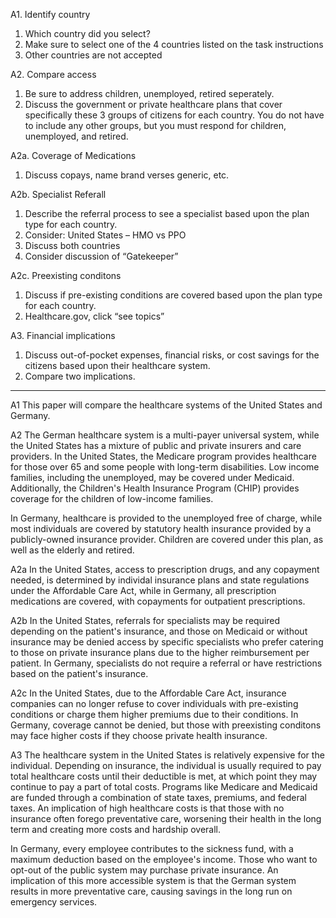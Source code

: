 A1. Identify country
1. Which country did you select?
2. Make sure to select one of the 4 countries listed on the task instructions
3. Other countries are not accepted

A2. Compare access
1. Be sure to address children, unemployed, retired seperately.
2. Discuss the government or private healthcare plans that cover specifically these 3 groups of citizens for each country. You do not have to include any other groups, but you must respond for children, unemployed, and retired.

A2a. Coverage of Medications
1. Discuss copays, name brand verses generic, etc.

A2b. Specialist Referall
1. Describe the referral process to see a specialist based upon the plan type for each country.
2. Consider: United States – HMO vs PPO
3. Discuss both countries
4. Consider discussion of “Gatekeeper”

A2c. Preexisting conditons
1. Discuss if pre-existing conditions are covered based upon the plan type for each country.
2. Healthcare.gov, click “see topics”

A3. Financial implications
1. Discuss out-of-pocket expenses, financial risks, or cost savings for the citizens based upon their healthcare system.
2. Compare two implications.

---

A1
This paper will compare the healthcare systems of the United States and Germany.

A2
The German healthcare system is a multi-payer universal system, while the United States has a mixture of public and private insurers and care providers. In the United States, the Medicare program provides healthcare for those over 65 and some people with long-term disabilities. Low income families, including the unemployed, may be covered under Medicaid. Additionally, the Children's Health Insurance Program (CHIP) provides coverage for the children of low-income families. 

In Germany, healthcare is provided to the unemployed free of charge, while most individuals are covered by statutory health insurance provided by a publicly-owned insurance provider. Children are covered under this plan, as well as the elderly and retired.

A2a
In the United States, access to prescription drugs, and any copayment needed, is determined by individal insurance plans and state regulations under the Affordable Care Act, while in Germany, all prescription medications are covered, with copayments for outpatient prescriptions. 

A2b
In the United States, referrals for specialists may be required depending on the patient's insurance, and those on Medicaid or without insurance may be denied access by specific specialists who prefer catering to those on private insurance plans due to the higher reimbursement per patient. In Germany, specialists do not require a referral or have restrictions based on the patient's insurance.

A2c
In the United States, due to the Affordable Care Act, insurance companies can no longer refuse to cover individuals with pre-existing conditions or charge them higher premiums due to their conditions. In Germany, coverage cannot be denied, but those with preexisting conditons may face higher costs if they choose private health insurance. 

A3
The healthcare system in the United States is relatively expensive for the individual. Depending on insurance, the individual is usually required to pay total healthcare costs until their deductible is met, at which point they may continue to pay a part of total costs. Programs like Medicare and Medicaid are funded through a combination of state taxes, premiums, and federal taxes. An implication of high healthcare costs is that those with no insurance often forego preventative care, worsening their health in the long term and creating more costs and hardship overall. 

In Germany, every employee contributes to the sickness fund, with a maximum deduction based on the employee's income. Those who want to opt-out of the public system may purchase private insurance. An implication of this more accessible system is that the German system results in more preventative care, causing savings in the long run on emergency services. 